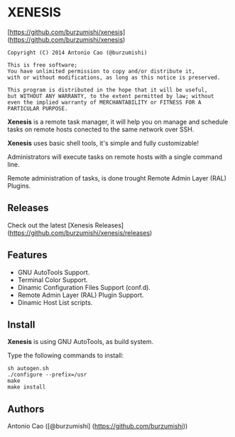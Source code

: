 # XENESIS

[https://github.com/burzumishi/xenesis] (https://github.com/burzumishi/xenesis)

```
Copyright (C) 2014 Antonio Cao (@burzumishi)

This is free software;
You have unlimited permission to copy and/or distribute it,
with or without modifications, as long as this notice is preserved.

This program is distributed in the hope that it will be useful,
but WITHOUT ANY WARRANTY, to the extent permitted by law; without
even the implied warranty of MERCHANTABILITY or FITNESS FOR A
PARTICULAR PURPOSE.
```

**Xenesis** is a remote task manager, it will help you on manage and
schedule tasks on remote hosts conected to the same network over SSH.

**Xenesis** uses basic shell tools, it's simple and fully customizable!

Administrators will execute tasks on remote hosts with a single command line.

Remote administration of tasks, is done trought Remote Admin Layer (RAL) Plugins.


Releases
--------

Check out the latest [Xenesis Releases] (https://github.com/burzumishi/xenesis/releases)


Features
--------

 - GNU AutoTools Support.
 - Terminal Color Support.
 - Dinamic Configuration Files Support (conf.d).
 - Remote Admin Layer (RAL) Plugin Support.
 - Dinamic Host List scripts.


Install
-------

**Xenesis** is using GNU AutoTools, as build system.

Type the following commands to install:

```
sh autogen.sh
./configure --prefix=/usr
make
make install
```


Authors
-------

Antonio Cao ([@burzumishi] (https://github.com/burzumishi))


